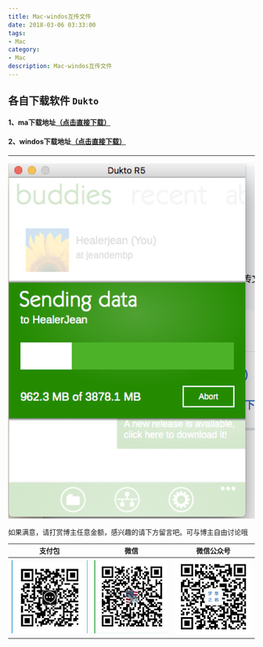 ```yaml
---
title: Mac-windos互传文件
date: 2018-03-06 03:33:00
tags: 
- Mac
category: 
- Mac
description: Mac-windos互传文件
---
```

<!-- image url 
https://raw.githubusercontent.com/HealerJean/HealerJean.github.io/master/blogImages
-->

## 各自下载软件 `Dukto`
#### 1、ma下载地址[（点击直接下载）](https://raw.githubusercontent.com/HealerJean/HealerJean.github.io/master/software/Dukto/mac/Dukto.zip)

#### 2、windos下载地址[（点击直接下载）](https://raw.githubusercontent.com/HealerJean/HealerJean.github.io/master/software/Dukto/windows/DuktoR6-Setup.exe)
---
![WX20180306-211612@2x](https://raw.githubusercontent.com/HealerJean/HealerJean.github.io/master/blogImages/WX20180306-211612@2x.png)


如果满意，请打赏博主任意金额，感兴趣的请下方留言吧。可与博主自由讨论哦

|支付包 | 微信|微信公众号|
|:-------:|:-------:|:------:|
|![支付宝](https://raw.githubusercontent.com/HealerJean/HealerJean.github.io/master/assets/img/tctip/alpay.jpg) | ![微信](https://raw.githubusercontent.com/HealerJean/HealerJean.github.io/master/assets/img/tctip/weixin.jpg)|![微信公众号](https://raw.githubusercontent.com/HealerJean/HealerJean.github.io/master/assets/img/my/qrcode_for_gh_a23c07a2da9e_258.jpg)|




<!-- Gitalk 评论 start  -->

<link rel="stylesheet" href="https://unpkg.com/gitalk/dist/gitalk.css">
<script src="https://unpkg.com/gitalk@latest/dist/gitalk.min.js"></script> 
<div id="gitalk-container"></div>    
 <script type="text/javascript">
    var gitalk = new Gitalk({
		clientID: `1d164cd85549874d0e3a`,
		clientSecret: `527c3d223d1e6608953e835b547061037d140355`,
		repo: `HealerJean.github.io`,
		owner: 'HealerJean',
		admin: ['HealerJean'],
		id: 'WaS0fUX5F2RKZeC7',
    });
    gitalk.render('gitalk-container');
</script> 

<!-- Gitalk end -->

